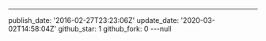 ---
publish_date: '2016-02-27T23:23:06Z'
update_date: '2020-03-02T14:58:04Z'
github_star: 1
github_fork: 0
---null